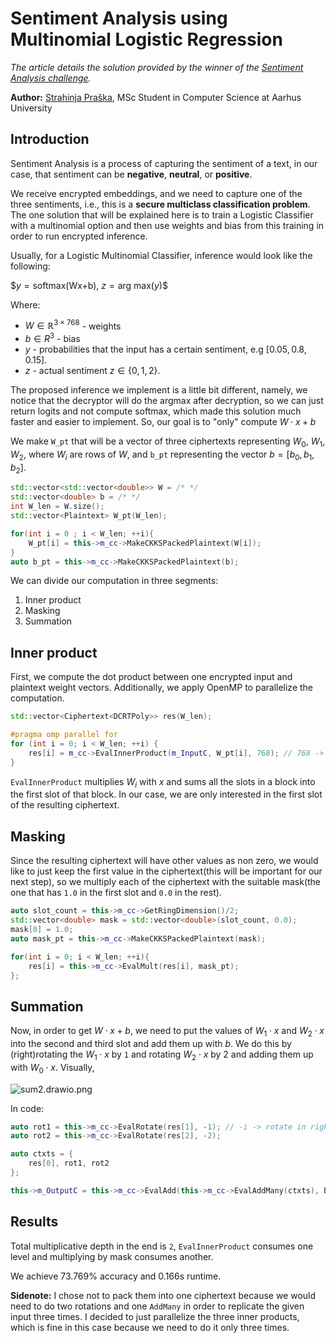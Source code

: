 # Sentiment Analysis using Multinomial Logistic Regression

*The article details the solution provided by the winner of the [Sentiment Analysis challenge](https://fherma.io/challenges/681b3ff2da06abf28988891d).*

**Author:** [Strahinja Praška](https://www.linkedin.com/in/strahinja-pra%C5%A1ka-5a7409286/), MSc Student in Computer Science at Aarhus University

## Introduction 
Sentiment Analysis is a process of capturing the sentiment of a text, in our case, that sentiment can be **negative**, **neutral**, or **positive**. 

We receive encrypted embeddings, and we need to capture one of the three sentiments, i.e., this is a **secure multiclass classification problem**. The one solution that will be explained here is to train a Logistic Classifier with a multinomial option and then use weights and bias from this training in order to run encrypted inference.  

Usually, for a Logistic Multinomial Classifier, inference would look like the following:

$$y = \text{softmax(Wx+b)}$, $z = \text{arg max}(y)$$

Where:
- $W \in \mathbb{R}^{3 \times 768}$ - weights 
- $b \in R^3$ - bias 
- $y$ - probabilities that the input has a certain sentiment, e.g $[0.05, 0.8, 0.15]$.
- $z$ - actual sentiment $z \in \{0, 1, 2\}$.

The proposed inference we implement is a little bit different, namely, we notice that the decryptor will do the argmax after decryption, so we can just return logits and not compute softmax, which made this solution much faster and easier to implement. So, our goal is to "only" compute $W \cdot x + b$

We make `W_pt` that will be a vector of three ciphertexts representing $W_0$, $W_1$, $W_2$, where $W_i$ are rows of $W$, and `b_pt` representing the vector $b = [b_0, b_1, b_2]$. 
```c++
std::vector<std::vector<double>> W = /* */
std::vector<double> b = /* */ 
int W_len = W.size();
std::vector<Plaintext> W_pt(W_len);

for(int i = 0 ; i < W_len; ++i){
	W_pt[i] = this->m_cc->MakeCKKSPackedPlaintext(W[i]);
}
auto b_pt = this->m_cc->MakeCKKSPackedPlaintext(b);
```

We can divide our computation in three segments: 
1. Inner product 
2. Masking 
3. Summation 

## Inner product
First, we compute the dot product between one encrypted input and plaintext weight vectors. Additionally, we apply OpenMP to parallelize the computation.   
```c++
std::vector<Ciphertext<DCRTPoly>> res(W_len);

#pragma omp parallel for
for (int i = 0; i < W_len; ++i) {
	res[i] = m_cc->EvalInnerProduct(m_InputC, W_pt[i], 768); // 768 -> block size
}
```

`EvalInnerProduct` multiplies $W_i$ with $x$ and sums all the slots in a block into the first slot of that block. In our case, we are only interested in the first slot of the resulting ciphertext.

## Masking
Since the resulting ciphertext will have other values as non zero, we would like to just keep the first value in the ciphertext(this will be important for our next step), so we multiply each of the ciphertext with the suitable mask(the one that has `1.0` in the first slot and `0.0` in the rest). 

```c++
auto slot_count = this->m_cc->GetRingDimension()/2;
std::vector<double> mask = std::vector<double>(slot_count, 0.0);
mask[0] = 1.0;
auto mask_pt = this->m_cc->MakeCKKSPackedPlaintext(mask);

for(int i = 0; i < W_len; ++i){
	res[i] = this->m_cc->EvalMult(res[i], mask_pt);
};
```

## Summation
Now, in order to get $W \cdot x+ b$, we need to put the values of $W_1 \cdot x$ and $W_2 \cdot x$ into the second and third slot and add them up with $b$. We do this by (right)rotating the $W_1 \cdot x$ by `1` and rotating $W_2 \cdot x$ by $2$ and adding them up with $W_0 \cdot x$. Visually, 

![sum2.drawio.png](https://d2lkyury6zu01n.cloudfront.net/images/sentiment_sum.png)

In code: 
```c++
auto rot1 = this->m_cc->EvalRotate(res[1], -1); // -i -> rotate in right by i 
auto rot2 = this->m_cc->EvalRotate(res[2], -2);

auto ctxts = {
	res[0], rot1, rot2
};

this->m_OutputC = this->m_cc->EvalAdd(this->m_cc->EvalAddMany(ctxts), b_pt);
```

## Results
Total multiplicative depth in the end is `2`, `EvalInnerProduct` consumes one level and multiplying by mask consumes another. 

We achieve 73.769% accuracy and 0.166s runtime. 

**Sidenote:** I chose not to pack them into one ciphertext because we would need to do two rotations and one `AddMany` in order to replicate the given input three times. I decided to just parallelize the three inner products, which is fine in this case because we need to do it only three times. 
